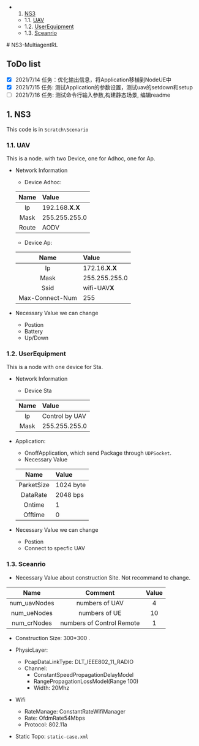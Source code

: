 <!-- vscode-markdown-toc -->
* 1. [NS3](#NS3)
	* 1.1. [ UAV](#UAV)
	* 1.2. [ UserEquipment](#UserEquipment)
	* 1.3. [ Sceanrio](#Sceanrio)

<!-- vscode-markdown-toc-config
	numbering=true
	autoSave=true
	/vscode-markdown-toc-config -->
<!-- /vscode-markdown-toc --># NS3-MultiagentRL
## ToDo list
- [x] 2021/7/14 任务：优化输出信息，将Application移植到NodeUE中
- [x] 2021/7/15 任务: 测试Application的参数设置，测试uav的setdown和setup
- [ ] 2021/7/16 任务: 测试命令行输入参数,构建静态场景, 编辑readme

##  1. <a name='NS3'></a>NS3

This code is in `Scratch\Scenario`
###  1.1. <a name='UAV'></a> UAV
This is a node. with two Device, one for Adhoc, one for Ap.

- Network Information
    - Device Adhoc:

    |Name|Value|
    |:---:|:---|
    |Ip|192.168.**X**.**X**|
    |Mask|255.255.255.0|
    |Route|AODV|

    - Device Ap:

    |Name|Value|
    |:---:|:---|
    |Ip|172.16.**X**.**X**|
    |Mask|255.255.255.0|
    |Ssid| wifi-UAV**X**|
    |Max-Connect-Num|255|

- Necessary Value we can change 
    - Postion
    - Battery
    - Up/Down 
###  1.2. <a name='UserEquipment'></a> UserEquipment
This is a node with one device for Sta.
- Network Information

    - Device Sta

    |Name|Value|
    |:---:|:---|
    |Ip|Control by UAV|
    |Mask|255.255.255.0|

- Application:
    - OnoffApplication, which send Package through `UDPSocket`.
    - Necessary Value

    |Name|Value|
    |:---:|:---|
    |ParketSize|1024 byte|
    |DataRate|2048 bps|
    |Ontime|1|
    |Offtime|0|

- Necessary Value we can change 
    - Postion
    - Connect to specfic UAV 

###  1.3. <a name='Sceanrio'></a> Sceanrio
- Necessary Value about construction Site. Not recommand to change.

| Name | Comment | Value |
| :-----:| :----: | :----: |
| num_uavNodes | numbers of UAV | 4 |
| num_ueNodes | numbers of UE | 10 |
| num_crNodes | numbers of Control Remote | 1 |

- Construction Size: 300*300 .

- PhysicLayer:
    - PcapDataLinkType: DLT_IEEE802_11_RADIO
    - Channel: 
        - ConstantSpeedPropagationDelayModel
        - RangePropagationLossModel(Range 100)
        - Width: 20Mhz
- Wifi 
    - RateManage: ConstantRateWifiManager
    - Rate: OfdmRate54Mbps
    - Protocol: 802.11a

- Static Topo: `static-case.xml`







